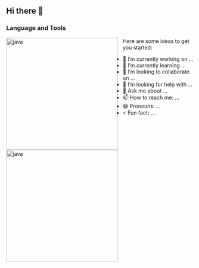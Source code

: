 ## Hi there 👋

### Language and Tools

<img align="left" alt="java" width="300px" style="padding-right: 10px">

<img align="left" alt="java" width="300px" src="https://cdn.jsdelivr.net/gh/devicons/devicon@latest/icons/java/java-original.svg" />
          

Here are some ideas to get you started:

- 🔭 I’m currently working on ...
- 🌱 I’m currently learning ...
- 👯 I’m looking to collaborate on ...
- 🤔 I’m looking for help with ...
- 💬 Ask me about ...
- 📫 How to reach me: ...
- 😄 Pronouns: ...
- ⚡ Fun fact: ...


